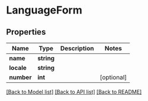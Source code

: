 # LanguageForm

## Properties
Name | Type | Description | Notes
------------ | ------------- | ------------- | -------------
**name** | **string** |  | 
**locale** | **string** |  | 
**number** | **int** |  | [optional] 

[[Back to Model list]](../README.md#documentation-for-models) [[Back to API list]](../README.md#documentation-for-api-endpoints) [[Back to README]](../README.md)


